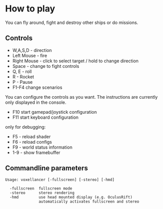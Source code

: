 How to play
===========

You can fly around, fight and destroy other ships or do missions.

## Controls
* W,A,S,D - direction
* Left Mouse - fire
* Right Mouse - click to select target / hold to change direction
* Space - change to fight controls
* Q, E - roll
* R - Rocket
* P - Pause
* F1-F4 change scenarios

You can configure the controls as you want. The instructions are currently only displayed in the console.

* F10 start gamepad/joystick configuration
* F11 start keyboard configuration

only for debugging:

* F5 - reload shader
* F6 - reload configs
* F9 - world status information
* 1-9 - show framebuffer

## Commandline parameters

	Usage: voxellancer [-fullscreen] [-stereo] [-hmd]

	  -fullscreen  fullscreen mode
	  -stereo      stereo rendering
	  -hmd         use head mounted display (e.g. OculusRift)
		           automatically activates fullscreen and stereo


